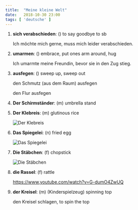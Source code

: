 ```yaml
---
title:  "Meine kleine Welt"
date:   2018-10-30 23:00
tags: [ 'deutsche' ]
---
```


1. **sich verabschieden**: () to say goodbye to sb

    Ich möchte mich gerne, muss mich leider verabschieden.

1. **umarmen**: () embrace, put ones arm around, hug

    Ich umarmte meine Freundin, bevor sie in den Zug stieg.

1. **ausfegen**: () sweep up, sweep out

    den Schmutz (aus dem Raum) ausfegen

    den Flur ausfegen

1. **Der Schirmständer**: (m) umbrella stand

1. **Der Klebreis**: (m) glutinous rice

    ![Der Klebreis](https://cdn.pixabay.com/photo/2016/10/13/05/59/food-1736883_1280.jpg)

1. **Das Spiegelei**: (n) fried egg

    ![Das Spiegelei](https://cdn.pixabay.com/photo/2018/03/18/20/10/fried-3238173_1280.jpg)

1. **Die Stäbchen**: (f) chopstick

    ![Die Stäbchen](https://cdn.pixabay.com/photo/2015/09/09/19/39/chopsticks-932834_1280.jpg)

1. **die Rassel**: (f) rattle

    https://www.youtube.com/watch?v=G-dumO4ZwUQ

1. **der Kreisel**: (m) (Kinderspielzeug) spinning top

    den Kreisel schlagen, to spin the top
